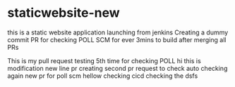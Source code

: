 # staticwebsite-new
this is a static website application launching from jenkins 
Creating a dummy commit PR for checking POLL SCM for ever 3mins to build after merging all PRs

This is my pull request testing
5th time for checking POLL
hi this is modification 
new line pr creating
second pr request to check auto
checking again new pr for poll scm
hellow checking cicd
checking the
dsfs
